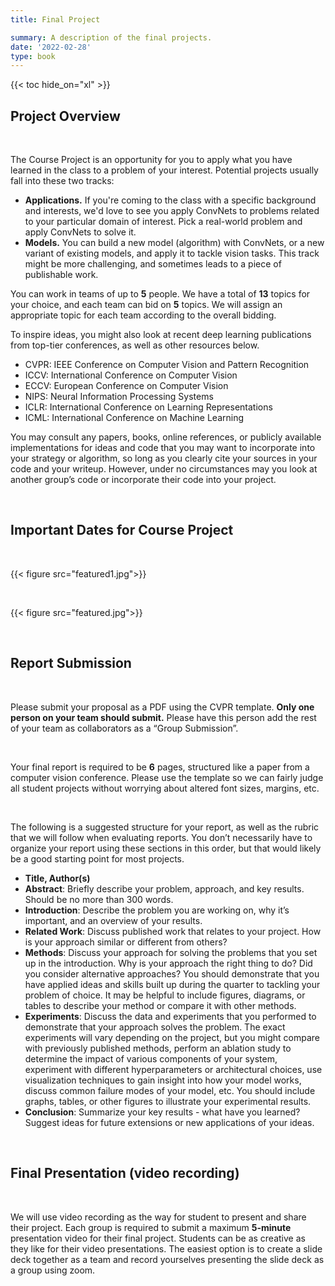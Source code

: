 ```yaml
---
title: Final Project

summary: A description of the final projects.
date: '2022-02-28'
type: book
---
```


{{< toc hide_on="xl" >}}

## Project Overview

<br>

The Course Project is an opportunity for you to apply what you have learned in the class to a problem of your interest. 
Potential projects usually fall into these two tracks:

- **Applications.** If you're coming to the class with a specific background and interests, 
we'd love to see you apply ConvNets to problems related to your particular domain of interest. 
Pick a real-world problem and apply ConvNets to solve it.
- **Models.** You can build a new model (algorithm) with ConvNets, or a new variant of existing models, 
and apply it to tackle vision tasks. This track might be more challenging, and sometimes leads to a piece of publishable work.

You can work in teams of up to **5** people. We have a total of **13** topics for your choice, 
and each team can bid on **5** topics. We will assign an appropriate topic for each team according to the overall bidding.

To inspire ideas, you might also look at recent deep learning publications from top-tier conferences, as well as other resources below.

- CVPR: IEEE Conference on Computer Vision and Pattern Recognition
- ICCV: International Conference on Computer Vision
- ECCV: European Conference on Computer Vision
- NIPS: Neural Information Processing Systems
- ICLR: International Conference on Learning Representations
- ICML: International Conference on Machine Learning

You may consult any papers, books, online references, or publicly available implementations for ideas and code that you 
may want to incorporate into your strategy or algorithm, so long as you clearly cite your sources in your code and your 
writeup. However, under no circumstances may you look at another group’s code or incorporate their code into your project.

<br>

## Important Dates for Course Project

<br>

{{< figure src="featured1.jpg">}}

<br>

{{< figure src="featured.jpg">}}

<br>

## Report Submission

<br>

Please submit your proposal as a PDF using the CVPR template. **Only one person on your team should submit.** Please have 
this person add the rest of your team as collaborators as a “Group Submission”.

<br>

Your final report is required to be **6** pages, structured like a paper from a computer vision conference. Please use the 
template so we can fairly judge all student projects without worrying about altered font sizes, margins, etc.

<br>

The following is a suggested structure for your report, as well as the rubric that we will follow when evaluating reports. 
You don’t necessarily have to organize your report using these sections in this order, but that would likely be a good 
starting point for most projects.

- **Title, Author(s)**
- **Abstract**: Briefly describe your problem, approach, and key results. Should be no more than 300 words.
- **Introduction**: Describe the problem you are working on, why it’s important, and an overview of your results.
- **Related Work**: Discuss published work that relates to your project. How is your approach similar or different from others?
- **Methods**: Discuss your approach for solving the problems that you set up in the introduction. Why is your approach the 
  right thing to do? Did you consider alternative approaches? You should demonstrate that you have applied ideas and 
  skills built up during the quarter to tackling your problem of choice. It may be helpful to include figures, diagrams, 
  or tables to describe your method or compare it with other methods.
- **Experiments**: Discuss the data and experiments that you performed to demonstrate that your approach solves the problem. 
  The exact experiments will vary depending on the project, but you might compare with previously published methods, 
  perform an ablation study to determine the impact of various components of your system, experiment with different 
  hyperparameters or architectural choices, use visualization techniques to gain insight into how your model works, 
  discuss common failure modes of your model, etc. You should include graphs, tables, or other figures to illustrate your 
  experimental results.
- **Conclusion**: Summarize your key results - what have you learned? Suggest ideas for future extensions or new applications of your ideas.  

<br>

## Final Presentation (video recording)

<br>

We will use video recording as the way for student to present and share their project. Each group is required to submit 
a maximum **5-minute** presentation video for their final project. Students can be as creative as they like for their video 
presentations. The easiest option is to create a slide deck together as a team and record yourselves presenting the slide 
deck as a group using zoom.
